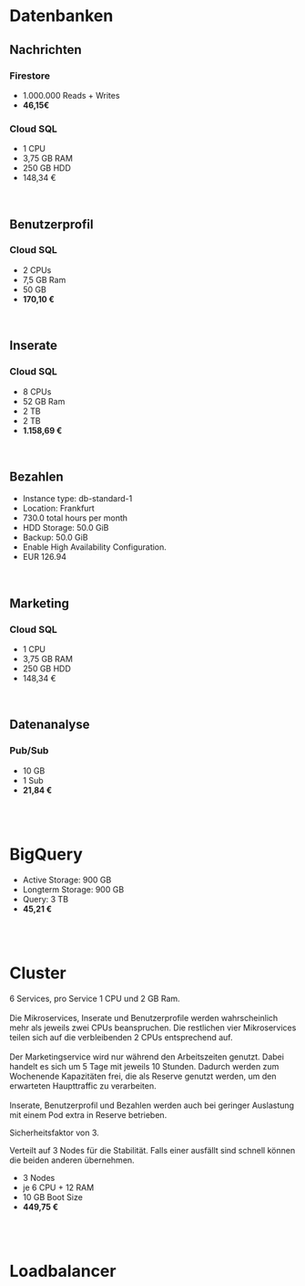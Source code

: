 # Datenbanken
## Nachrichten
### Firestore
- 1.000.000 Reads + Writes
- **46,15€**

### Cloud SQL
- 1 CPU 
- 3,75 GB RAM
- 250 GB HDD
- 148,34 €

<br>

## Benutzerprofil
### Cloud SQL
- 2 CPUs 
- 7,5 GB Ram 
- 50 GB
- **170,10 €**

<br>

## Inserate
### Cloud SQL
- 8 CPUs
- 52 GB Ram
- 2 TB
- 2 TB
- **1.158,69 €**

<br>

## Bezahlen
- Instance type: db-standard-1
- Location: Frankfurt
- 730.0 total hours per month
- HDD Storage: 50.0 GiB
- Backup: 50.0 GiB
- Enable High Availability Configuration.
- EUR 126.94
<br>

## Marketing
### Cloud SQL
- 1 CPU 
- 3,75 GB RAM
- 250 GB HDD
- 148,34 €

<br>

## Datenanalyse 
### Pub/Sub
- 10 GB
- 1 Sub
- **21,84 €**

<br>
<br>

# BigQuery
- Active Storage: 900 GB
- Longterm Storage: 900 GB
- Query: 3 TB
- **45,21 €**

<br>
<br>

# Cluster
6 Services, pro Service 1 CPU und 2 GB Ram.<br>
<br>
Die Mikroservices, Inserate und Benutzerprofile werden wahrscheinlich mehr als jeweils zwei CPUs beanspruchen. Die restlichen vier Mikroservices teilen sich auf die verbleibenden 2 CPUs entsprechend auf. <br>
<br>
Der Marketingservice wird nur während den Arbeitszeiten genutzt. Dabei handelt es sich um 5 Tage mit jeweils 10 Stunden. Dadurch werden zum Wochenende Kapazitäten frei, die als Reserve genutzt werden, um den erwarteten Haupttraffic zu verarbeiten.<br>
<br>
Inserate, Benutzerprofil und Bezahlen werden auch bei geringer Auslastung mit einem Pod extra in Reserve betrieben.
<br>

Sicherheitsfaktor von 3.

Verteilt auf 3 Nodes für die Stabilität. Falls einer ausfällt sind schnell können die beiden anderen übernehmen.

- 3 Nodes
- je 6 CPU + 12 RAM
- 10 GB Boot Size
- **449,75 €** 

<br>
<br>

# Loadbalancer

